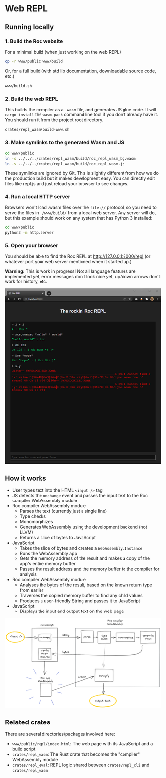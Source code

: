 # Web REPL

## Running locally

### 1. Build the Roc website

For a minimal build (when just working on the web REPL)

```bash
cp -r www/public www/build
```

Or, for a full build (with std lib documentation, downloadable source code, etc.)

```bash
www/build.sh
```

### 2. Build the web REPL

This builds the compiler as a `.wasm` file, and generates JS glue code.
It will `cargo install` the `wasm-pack` command line tool if you don't already have it.
You should run it from the project root directory.

```bash
crates/repl_wasm/build-www.sh
```

### 3. Make symlinks to the generated Wasm and JS
```bash
cd www/public
ln -s ../../../crates/repl_wasm/build/roc_repl_wasm_bg.wasm
ln -s ../../../crates/repl_wasm/build/roc_repl_wasm.js
```
These symlinks are ignored by Git.
This is slightly different from how we do the production build but it makes development easy.
You can directly edit files like repl.js and just reload your browser to see changes.

### 4. Run a local HTTP server

Browsers won't load .wasm files over the `file://` protocol, so you need to serve the files in `./www/build/` from a local web server.
Any server will do, but this example should work on any system that has Python 3 installed:

```bash
cd www/public
python3 -m http.server
```

### 5. Open your browser

You should be able to find the Roc REPL at <http://127.0.0.1:8000/repl> (or whatever port your web server mentioned when it started up.)

**Warning:** This is work in progress! Not all language features are implemented yet, error messages don't look nice yet, up/down arrows don't work for history, etc.

![Screenshot](./screenshot.png)

## How it works

- User types text into the HTML `<input />` tag
- JS detects the `onchange` event and passes the input text to the Roc compiler WebAssembly module
- Roc compiler WebAssembly module
  - Parses the text (currently just a single line)
  - Type checks
  - Monomorphizes
  - Generates WebAssembly using the development backend (not LLVM)
  - Returns a slice of bytes to JavaScript
- JavaScript
  - Takes the slice of bytes and creates a `WebAssembly.Instance`
  - Runs the WebAssembly app
  - Gets the memory address of the result and makes a copy of the app's entire memory buffer
  - Passes the result address and the memory buffer to the compiler for analysis
- Roc compiler WebAssembly module
  - Analyses the bytes of the result, based on the known return type from earlier
  - Traverses the copied memory buffer to find any child values
  - Produces a user-friendly String and passes it to JavaScript
- JavaScript
  - Displays the input and output text on the web page

![High-level diagram](./architecture.png)

## Related crates

There are several directories/packages involved here:

- `www/public/repl/index.html`: The web page with its JavaScript and a build script
- `crates/repl_wasm`: The Rust crate that becomes the "compiler" WebAssembly module
- `crates/repl_eval`: REPL logic shared between `crates/repl_cli` and `crates/repl_wasm`
